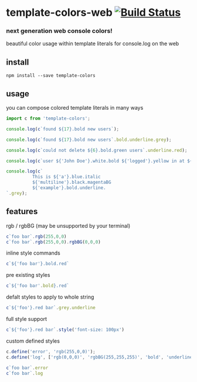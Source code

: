 # template-colors-web [![Build Status](https://travis-ci.org/icodeforlove/template-colors-web.png?branch=master)](https://travis-ci.org/icodeforlove/template-colors-web)

### next generation web console colors!

beautiful color usage within template literals for console.log on the web

## install

```
npm install --save template-colors
```

## usage

you can compose colored template literals in many ways

```javascript
import c from 'template-colors';

console.log(c`found ${17}.bold new users`);

console.log(c`found ${17}.bold new users`.bold.underline.grey);

console.log(c`could not delete ${6}.bold.green users`.underline.red);

console.log(c`user ${'John Doe'}.white.bold ${'logged'}.yellow in at ${new Date()}.white.bold`.grey);

console.log(c`
          This is ${'a'}.blue.italic
          ${'multiline'}.black.magentaBG
          ${'example'}.bold.underline.
`.grey);
```

## features

rgb / rgbBG (may be unsupported by your terminal)

```javascript
c`foo bar`.rgb(255,0,0)
c`foo bar`.rgb(255,0,0).rgbBG(0,0,0)
```

inline style commands

```javascript
c`${'foo bar'}.bold.red`
```

pre existing styles

```javascript
c`${'foo bar'.bold}.red`
```

defalt styles to apply to whole string

```javascript
c`${'foo'}.red bar`.grey.underline
```

full style support
```javascript
c`${'foo'}.red bar`.style('font-size: 100px')
```

custom defined styles
```javascript
c.define('error', 'rgb(255,0,0)');
c.define('log', ['rgb(0,0,0)', 'rgbBG(255,255,255)', 'bold', 'underline', 'italic']);

c`foo bar`.error
c`foo bar`.log
```